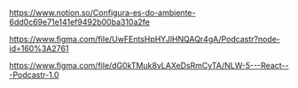 https://www.notion.so/Configura-es-do-ambiente-6dd0c69e71e141ef9492b00ba310a2fe

https://www.figma.com/file/UwFEntsHpHYJlHNQAQr4gA/Podcastr?node-id=160%3A2761

https://www.figma.com/file/dG0kTMuk8vLAXeDsRmCyTA/NLW-5---React---Podcastr-1.0